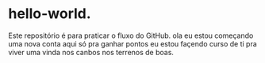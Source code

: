 # hello-world.
Este repositório é para praticar o fluxo do GitHub.
ola eu  estou começando uma nova conta aqui só pra ganhar pontos
eu estou façendo curso de ti pra viver uma vinda nos canbos
nos terrenos de boas.
